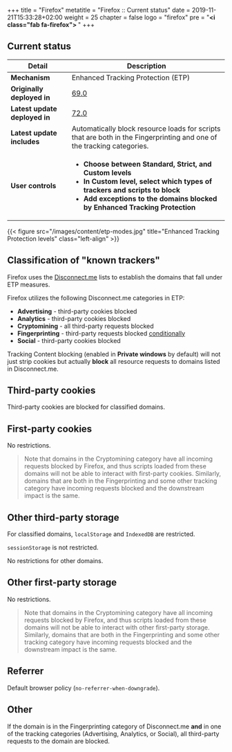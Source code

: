 +++
title = "Firefox"
metatitle = "Firefox :: Current status"
date = 2019-11-21T15:33:28+02:00
weight = 25
chapter = false
logo = "firefox"
pre = "<b><i class=\"fab fa-firefox\"></i> </b>"
+++
## Current status

| Detail                          | Description                                                  |
| ----------------------------- | ------------------------------------------------------------ |
| **Mechanism**                 | Enhanced Tracking Protection (ETP)                                    |
| **Originally deployed in**    | [69.0](https://www.mozilla.org/en-US/firefox/69.0/releasenotes/)                                                     |
| **Latest update deployed in** | [72.0](https://www.mozilla.org/en-US/firefox/72.0/releasenotes/) |
| **Latest update includes** | Automatically block resource loads for scripts that are both in the Fingerprinting and one of the tracking categories. |
| **User controls**             | <ul><li>**Choose between Standard, Strict, and Custom levels**</li><li>**In Custom level, select which types of trackers and scripts to block**</li><li>**Add exceptions to the domains blocked by Enhanced Tracking Protection**</li><ul> |

{{< figure src="/images/content/etp-modes.jpg" title="Enhanced Tracking Protection levels" class="left-align" >}}

## Classification of "known trackers"

Firefox uses the [Disconnect.me](https://disconnect.me/trackerprotection) lists to establish the domains that fall under ETP measures.

Firefox utilizes the following Disconnect.me categories in ETP:

* **Advertising** - third-party cookies blocked
* **Analytics** - third-party cookies blocked
* **Cryptomining** - all third-party requests blocked
* **Fingerprinting** - third-party requests blocked [conditionally](#other)
* **Social** - third-party cookies blocked

Tracking Content blocking (enabled in **Private windows** by default) will not just strip cookies but actually **block** all resource requests to domains listed in Disconnect.me.

## Third-party cookies

Third-party cookies are blocked for classified domains.

## First-party cookies

No restrictions.

> Note that domains in the Cryptomining category have all incoming requests blocked by Firefox, and thus scripts loaded from these domains will not be able to interact with first-party cookies. Similarly, domains that are both in the Fingerprinting and some other tracking category have incoming requests blocked and the downstream impact is the same.

## Other third-party storage

For classified domains, `localStorage` and `IndexedDB` are restricted.

`sessionStorage` is not restricted.

No restrictions for other domains.

## Other first-party storage

No restrictions.

> Note that domains in the Cryptomining category have all incoming requests blocked by Firefox, and thus scripts loaded from these domains will not be able to interact with other first-party storage. Similarly, domains that are both in the Fingerprinting and some other tracking category have incoming requests blocked and the downstream impact is the same.

## Referrer

Default browser policy (`no-referrer-when-downgrade`).

## Other

If the domain is in the Fingerprinting category of Disconnect.me **and** in one of the tracking categories (Advertising, Analytics, or Social), all third-party requests to the domain are blocked.